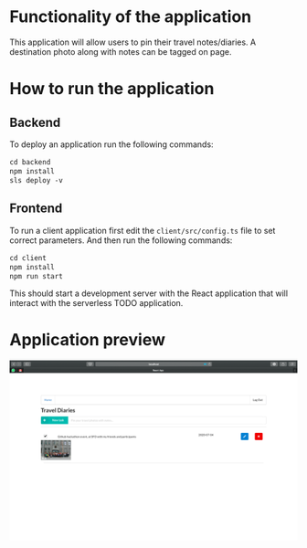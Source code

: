 # Functionality of the application

This application will allow users to pin their travel notes/diaries. A destination photo along with notes can be tagged on page.

# How to run the application

## Backend

To deploy an application run the following commands:

```
cd backend
npm install
sls deploy -v
```

## Frontend

To run a client application first edit the `client/src/config.ts` file to set correct parameters. And then run the following commands:

```
cd client
npm install
npm run start
```

This should start a development server with the React application that will interact with the serverless TODO application.

# Application preview

![Alt text](images/Frontend_view.png?raw=true "Image 1")
